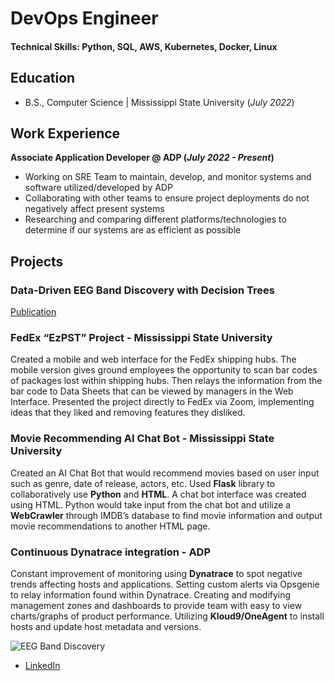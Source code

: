 # DevOps Engineer

#### Technical Skills: Python, SQL, AWS, Kubernetes, Docker, Linux

## Education		        		
- B.S., Computer Science | Mississippi State University (_July 2022_)

## Work Experience
**Associate Application Developer @ ADP (_July 2022 - Present_)**
- Working on SRE Team to maintain, develop, and monitor systems and software utilized/developed by ADP
- Collaborating with other teams to ensure project deployments do not negatively affect present systems
- Researching and comparing different platforms/technologies to determine if our systems are as efficient as possible

## Projects
### Data-Driven EEG Band Discovery with Decision Trees
[Publication](https://www.mdpi.com/1424-8220/22/8/3048)

### FedEx “EzPST” Project - Mississippi State University
Created a mobile and web interface for the FedEx shipping hubs. The mobile version gives ground employees the opportunity to scan bar codes of packages lost within shipping hubs. Then relays the information from the bar code to Data Sheets that can be viewed by managers in the Web Interface. Presented the project directly to FedEx via Zoom, implementing ideas that they liked and removing features they disliked.

### Movie Recommending AI Chat Bot - Mississippi State University
Created an AI Chat Bot that would recommend movies based on user input such as genre, date of release, actors, etc.
Used **Flask** library to collaboratively use **Python** and **HTML**. A chat bot interface was created using HTML. Python would take input from the chat bot and utilize a **WebCrawler** through IMDB’s database to find movie information and output movie recommendations to another HTML page.

### Continuous Dynatrace integration - ADP
Constant improvement of monitoring using **Dynatrace** to spot negative trends affecting hosts and applications. Setting custom alerts via Opsgenie to relay information found within Dynatrace. Creating and modifying management zones and dashboards to provide team with easy to view charts/graphs of product performance. Utilizing **Kloud9/OneAgent** to install hosts and update host metadata and versions. 

![EEG Band Discovery](/assets/img/eeg_band_discovery.jpeg)


- [LinkedIn](https://www.linkedin.com/in/connor-sparkman-6ab68816b/)

